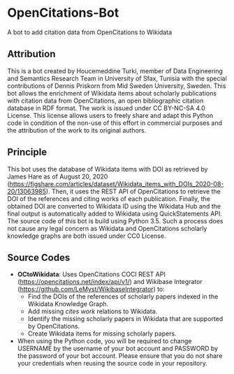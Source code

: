 # OpenCitations-Bot
A bot to add citation data from OpenCitations to Wikidata
## Attribution
This is a bot created by Houcemeddine Turki, member of Data Engineering and Semantics Research Team in University of Sfax, Tunisia with the special contributions of Dennis Priskorn from Mid Sweden University, Sweden. This bot allows the enrichment of Wikidata items about scholarly publications with citation data from OpenCitations, an open bibliographic citation database in RDF format. The work is issued under CC BY-NC-SA 4.0 License. This license allows users to freely share and adapt this Python code in condition of the non-use of this effort in commercial purposes and the attribution of the work to its original authors.
## Principle
This bot uses the database of Wikidata items with DOI as retrieved by James Hare as of August 20, 2020 (https://figshare.com/articles/dataset/Wikidata_items_with_DOIs_2020-08-20/13063985). Then, it uses the REST API of OpenCitations to retrieve the DOI of the references and citing works of each publication. Finally, the obtained DOI are converted to Wikidata ID using the Wikidata Hub and the final output is automatically added to Wikidata using QuickStatements API. The source code of this bot is build using Python 3.5. Such a process does not cause any legal concern as Wikidata and OpenCitations scholarly knowledge graphs are both issued under CC0 License.
## Source Codes
* **OCtoWikidata**: Uses OpenCitations COCI REST API (https://opencitations.net/index/api/v1/) and Wikibase Integrator (https://github.com/LeMyst/WikibaseIntegrator) to: 
  * Find the DOIs of the references of scholarly papers indexed in the Wikidata Knowledge Graph.
  * Add missing *cites work* relations to Wikidata.
  * Identify the missing scholarly papers in Wikidata that are supported by OpenCitations.
  * Create Wikidata items for missing scholarly papers.
* When using the Python code, you will be required to change USERNAME by the username of your bot account and PASSWORD by the password of your bot account. Please ensure that you do not share your credentials when reusing the source code in your repository.
